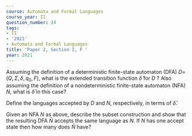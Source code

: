 ```yaml
---
course: Automata and Formal Languages
course_year: II
question_number: 24
tags:
- II
- '2021'
- Automata and Formal Languages
title: 'Paper 2, Section I, F '
year: 2021
---
```




Assuming the definition of a deterministic finite-state automaton (DFA) $D=$ $\left(Q, \Sigma, \delta, q_{0}, F\right)$, what is the extended transition function $\hat{\delta}$ for $D$ ? Also assuming the definition of a nondeterministic finite-state automaton (NFA) $N$, what is $\hat{\delta}$ in this case?

Define the languages accepted by $D$ and $N$, respectively, in terms of $\hat{\delta}$.

Given an NFA $N$ as above, describe the subset construction and show that the resulting DFA $\bar{N}$ accepts the same language as $N$. If $N$ has one accept state then how many does $\bar{N}$ have?